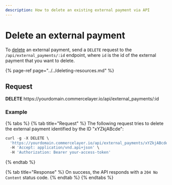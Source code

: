 ```yaml
---
description: How to delete an existing external payment via API
---
```


# Delete an external payment

To <a href="https://docs.commercelayer.io/developers/deleting-resources" target="_blank">delete</a> an external payment, send a `DELETE` request to the `/api/external_payments/:id` endpoint, where `id` is the id of the external payment that you want to delete.

{% page-ref page="../../deleting-resources.md" %}

## Request

**DELETE** https://<i></i>yourdomain.commercelayer.io/api/external_payments/:id

### Example

{% tabs %}
{% tab title="Request" %}
The following request tries to delete the external payment identified by the ID "xYZkjABcde":

```javascript
curl -g -X DELETE \
  'https://yourdomain.commercelayer.io/api/external_payments/xYZkjABcde' \
  -H 'Accept: application/vnd.api+json' \
  -H 'Authorization: Bearer your-access-token'
```
{% endtab %}

{% tab title="Response" %}
On success, the API responds with a `204 No Content` status code.
{% endtab %}
{% endtabs %}

